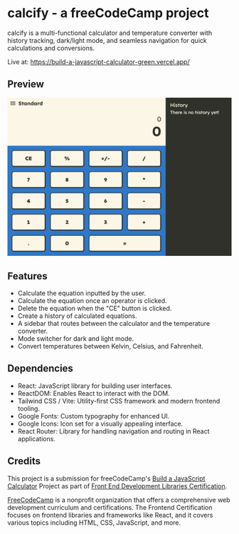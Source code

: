 # calcify - a freeCodeCamp project

calcify is a multi-functional calculator and temperature converter with history tracking, dark/light mode, and seamless navigation for quick calculations and conversions.

Live at: https://build-a-javascript-calculator-green.vercel.app/

## Preview

![calcify preview](https://raw.githubusercontent.com/MACLEB1903/freeCodeCamp/refs/heads/main/Front-End-Development-Libraries/Build-a-JavaScript-Calculator/src/assets/preview.png)

## Features

- Calculate the equation inputted by the user.
- Calculate the equation once an operator is clicked.
- Delete the equation when the "CE" button is clicked.
- Create a history of calculated equations.
- A sidebar that routes between the calculator and the temperature converter.
- Mode switcher for dark and light mode.
- Convert temperatures between Kelvin, Celsius, and Fahrenheit.

## Dependencies

- React: JavaScript library for building user interfaces.
- ReactDOM: Enables React to interact with the DOM.
- Tailwind CSS / Vite: Utility-first CSS framework and modern frontend tooling.
- Google Fonts: Custom typography for enhanced UI.
- Google Icons: Icon set for a visually appealing interface.
- React Router: Library for handling navigation and routing in React applications.

## Credits

This project is a submission for freeCodeCamp's [Build a JavaScript Calculator](https://www.freecodecamp.org/learn/front-end-development-libraries/front-end-development-libraries-projects/build-a-javascript-calculator) Project as part of [Front End Development Libraries Certification](https://www.freecodecamp.org/learn/front-end-development-libraries/).

[FreeCodeCamp](https://www.freecodecamp.org/) is a nonprofit organization that offers a comprehensive web development curriculum and certifications. The Frontend Certification focuses on frontend libraries and frameworks like React, and it covers various topics including HTML, CSS, JavaScript, and more.
